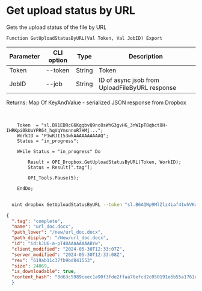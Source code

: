 ﻿---
sidebar_position: 6
---

# Get upload status by URL
 Gets the upload status of the file by URL



`Function GetUploadStatusByURL(Val Token, Val JobID) Export`

  | Parameter | CLI option | Type | Description |
  |-|-|-|-|
  | Token | --token | String | Token |
  | JobID | --job | String | ID of async jsob from UploadFileByURL response |

  
  Returns:  Map Of KeyAndValue - serialized JSON response from Dropbox

<br/>




```bsl title="Code example"
    Token  = "sl.B91EDRcG6KqqbvQ9nc8sWhG3gvHG_3nWIpT8qbct8H-IHRKpi0kUuYPR64_hqVqYmsnnoR7HMj...";
    WorkID = "P1wRJII53wkAAAAAAAAAAQ";
    Status = "in_progress";

    WHile Status = "in_progress" Do

        Result = OPI_Dropbox.GetUploadStatusByURL(Token, WorkID);
        Status = Result[".tag"];

        OPI_Tools.Pause(5);

    EndDo;
```



```sh title="CLI command example"
    
  oint dropbox GetUploadStatusByURL --token "sl.B6AQWp9MlZlz4iaf41whVKxX9-MXeCiQhPRe4YIRxFmZ3zHsdjmOAatzgaWVhqmlIOvDD6WIUQ..." --job %job%

```

```json title="Result"
{
  ".tag": "complete",
  "name": "url_doc.docx",
  "path_lower": "/new/url_doc.docx",
  "path_display": "/New/url_doc.docx",
  "id": "id:kJU6-a-pT48AAAAAAAABYw",
  "client_modified": "2024-05-30T12:33:07Z",
  "server_modified": "2024-05-30T12:33:08Z",
  "rev": "619ab11c37fb9bd841553",
  "size": 24069,
  "is_downloadable": true,
  "content_hash": "8d63c5989ceec1a90f3fde2ffaa76efcd2c050191e6b55a1761e4e352590bd8c"
  }
```
